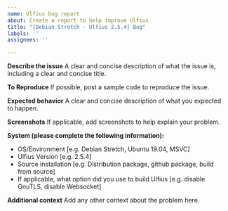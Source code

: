 ```yaml
---
name: Ulfius bug report
about: Create a report to help improve Ulfius
title: "[Debian Stretch - Ulfius 2.5.4] Bug"
labels: ''
assignees: ''

---
```


**Describe the issue**
A clear and concise description of what the issue is, including a clear and concise title.

**To Reproduce**
If possible, post a sample code to reproduce the issue.

**Expected behavior**
A clear and concise description of what you expected to happen.

**Screenshots**
If applicable, add screenshots to help explain your problem.

**System (please complete the following information):**
 - OS/Environment [e.g. Debian Stretch, Ubuntu 19.04, MSVC]
 - Ulfius Version [e.g. 2.5.4]
 - Source installation [e.g. Distribution package, github package, build from source]
 - If applicable, what option did you use to build Ulfius [e.g. disable GnuTLS, disable Websocket]

**Additional context**
Add any other context about the problem here.
